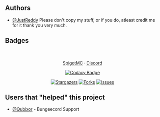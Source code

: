 
## Authors

- [@JustReddy](https://www.github.com/justreddy7397)
  Please don't copy my stuff, or if you do, atleast credit me for it thank you very much.




## Badges

<div align="center">
  <p align="center">
    <br />
    <br />
    <a href="https://www.spigotmc.org/members/justreddy.860803/">SpigotMC</a>
    ·
    <a href="https://discord.gg/K9jDNp9w">Discord</a>

[![Codacy Badge](https://app.codacy.com/project/badge/Grade/688927b3b2994d0698a8de66268c5c0f)](https://app.codacy.com/gh/JustReddy7397/NanoLimboAddon/dashboard?utm_source=gh&utm_medium=referral&utm_content=&utm_campaign=Badge_grade)
  </p>

[![Stargazers][stars-shield]][stars-url]
[![Forks][forks-shield]][forks-url]
[![Issues][issues-shield]][issues-url]

</div>

[forks-shield]: https://img.shields.io/github/forks/JustReddy7397/REggWars.svg?style=for-the-badge
[forks-url]: https://github.com/JustReddy7397/REggWars/network/members
[stars-shield]: https://img.shields.io/github/stars/JustReddy7397/REggWars.svg?style=for-the-badge
[stars-url]: https://github.com/JustReddy7397/REggWars/stargazers
[issues-shield]: https://img.shields.io/github/issues/JustReddy7397/REggWars.svg?style=for-the-badge
[issues-url]: https://github.com/JustReddy/REggWars/issues



## Users that "helped" this project
- [@Qubixor](https://github.com/Cubixor) - Bungeecord Support
